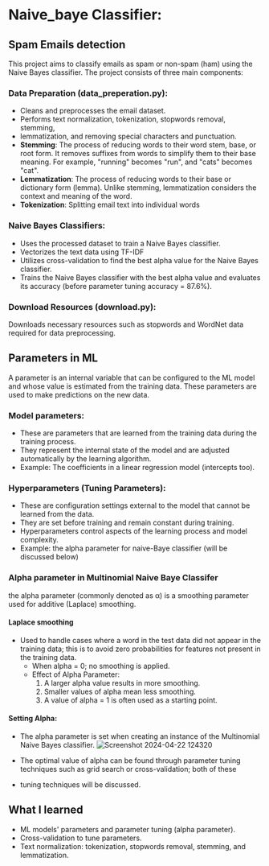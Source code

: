 # Naive_baye Classifier: 
## Spam Emails detection  
This project aims to classify emails as spam or non-spam (ham) using the Naive Bayes classifier. The project consists of three main components:

### Data Preparation (data_preperation.py):
- Cleans and preprocesses the email dataset.
- Performs text normalization, tokenization, stopwords removal, stemming, 
- lemmatization, and removing special characters and punctuation.
- **Stemming**: The process of reducing words to their word stem, base, or root form. It removes suffixes from words to simplify them to their base meaning. For example, "running" becomes "run", and "cats" becomes "cat".
- **Lemmatization**: The process of reducing words to their base or dictionary form (lemma). Unlike stemming, lemmatization considers the context and meaning of the word.
- **Tokenization**: Splitting email text into individual words
### Naive Bayes Classifiers:
- Uses the processed dataset to train a Naive Bayes classifier.
- Vectorizes the text data using TF-IDF
- Utilizes cross-validation to find the best alpha value for the Naive Bayes classifier.
- Trains the Naive Bayes classifier with the best alpha value and evaluates its accuracy (before parameter tuning accuracy = 87.6%).
### Download Resources (download.py):
Downloads necessary resources such as stopwords and WordNet data required for data preprocessing.
## Parameters in ML
A  parameter is an internal variable that can be configured to the ML model
and whose value is estimated from the training data. These parameters are used to make predictions
on the new data.
### Model parameters: 
- These are parameters that are learned from the training data during the training
   process.
- They represent the internal state of the model and are adjusted automatically
  by the learning algorithm.
- Example: The coefficients in a linear regression model (intercepts too). 
### Hyperparameters (Tuning Parameters):
- These are configuration settings external to the model that cannot be learned
  from the data.
- They are set before training and remain constant during training.
- Hyperparameters control aspects of the learning process and model complexity.
- Example: the alpha parameter for naive-Baye classifier (will be discussed below)

### Alpha parameter in Multinomial Naive Baye Classifer
 the alpha parameter (commonly denoted as α) is a smoothing parameter used for 
 additive (Laplace) smoothing.
 #### Laplace smoothing
 - Used to handle cases where a word in the test data did not appear in the training
   data; this is to avoid zero probabilities for features not present in the training data.
   - When alpha = 0; no smoothing is applied.
   - Effect of Alpha Parameter:
     1. A larger alpha value results in more smoothing.
     2. Smaller values of alpha mean less smoothing.
     3. A value of alpha = 1 is often used as a starting point.
    
#### Setting Alpha:
- The alpha parameter is set when creating an instance of the Multinomial Naive Bayes classifier.
 ![Screenshot 2024-04-22 124320](https://github.com/PreciousNosiphoDonkrag/Supervised-Machine-Learning/assets/153648767/06caff15-d561-4be0-aff9-a0aee7560480)

- The optimal value of alpha can be found through parameter tuning techniques such as grid search or cross-validation; both of these
- tuning techniques will be discussed.       

   
## What I learned
- ML models' parameters and parameter tuning (alpha parameter).
- Cross-validation to tune parameters.
- Text normalization: tokenization, stopwords removal, stemming, and lemmatization. 
